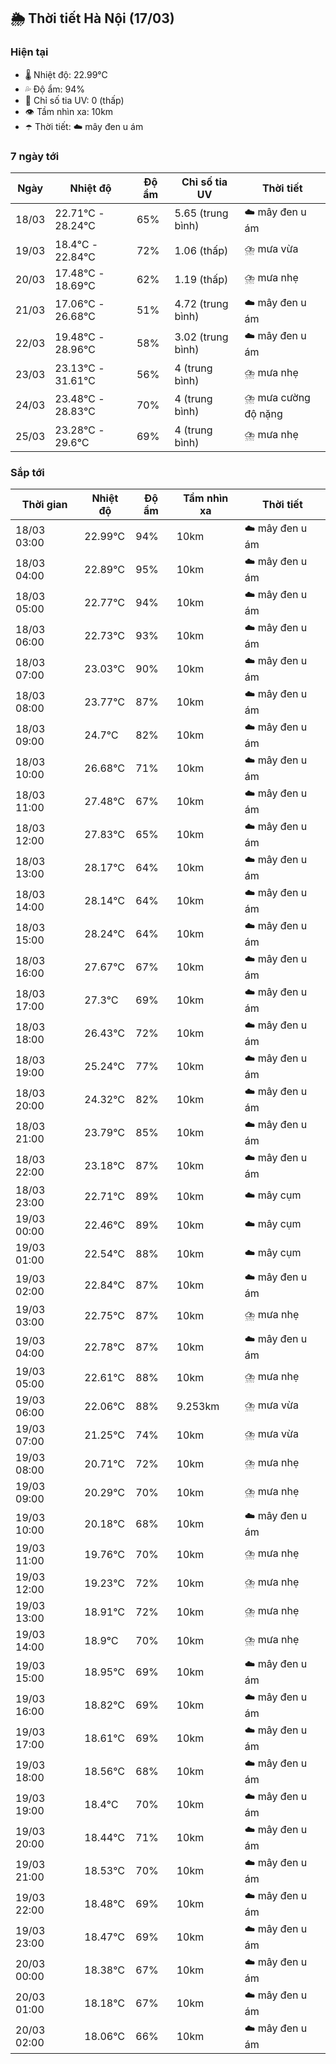 ## 🌦️ Thời tiết Hà Nội (17/03)

### Hiện tại

- 🌡️ Nhiệt độ: 22.99℃
- 💦 Độ ẩm: 94%
- 🌟 Chỉ số tia UV: 0 (thấp)
- 👁️ Tầm nhìn xa: 10km
- ☂️ Thời tiết: ☁️ mây đen u ám

### 7 ngày tới

| Ngày | Nhiệt độ | Độ ẩm | Chỉ số tia UV | Thời tiết |
| --- | --- | --- | --- | --- |
| 18/03 | 22.71℃ - 28.24℃ | 65% | 5.65 (trung bình) | ☁️ mây đen u ám |
| 19/03 | 18.4℃ - 22.84℃ | 72% | 1.06 (thấp) | ⛈️ mưa vừa |
| 20/03 | 17.48℃ - 18.69℃ | 62% | 1.19 (thấp) | ⛈️ mưa nhẹ |
| 21/03 | 17.06℃ - 26.68℃ | 51% | 4.72 (trung bình) | ☁️ mây đen u ám |
| 22/03 | 19.48℃ - 28.96℃ | 58% | 3.02 (trung bình) | ☁️ mây đen u ám |
| 23/03 | 23.13℃ - 31.61℃ | 56% | 4 (trung bình) | ⛈️ mưa nhẹ |
| 24/03 | 23.48℃ - 28.83℃ | 70% | 4 (trung bình) | ⛈️ mưa cường độ nặng |
| 25/03 | 23.28℃ - 29.6℃ | 69% | 4 (trung bình) | ⛈️ mưa nhẹ |

### Sắp tới

| Thời gian | Nhiệt độ | Độ ẩm | Tầm nhìn xa | Thời tiết |
| --- | --- | --- | --- | --- |
| 18/03 03:00 | 22.99℃ | 94% | 10km | ☁️ mây đen u ám |
| 18/03 04:00 | 22.89℃ | 95% | 10km | ☁️ mây đen u ám |
| 18/03 05:00 | 22.77℃ | 94% | 10km | ☁️ mây đen u ám |
| 18/03 06:00 | 22.73℃ | 93% | 10km | ☁️ mây đen u ám |
| 18/03 07:00 | 23.03℃ | 90% | 10km | ☁️ mây đen u ám |
| 18/03 08:00 | 23.77℃ | 87% | 10km | ☁️ mây đen u ám |
| 18/03 09:00 | 24.7℃ | 82% | 10km | ☁️ mây đen u ám |
| 18/03 10:00 | 26.68℃ | 71% | 10km | ☁️ mây đen u ám |
| 18/03 11:00 | 27.48℃ | 67% | 10km | ☁️ mây đen u ám |
| 18/03 12:00 | 27.83℃ | 65% | 10km | ☁️ mây đen u ám |
| 18/03 13:00 | 28.17℃ | 64% | 10km | ☁️ mây đen u ám |
| 18/03 14:00 | 28.14℃ | 64% | 10km | ☁️ mây đen u ám |
| 18/03 15:00 | 28.24℃ | 64% | 10km | ☁️ mây đen u ám |
| 18/03 16:00 | 27.67℃ | 67% | 10km | ☁️ mây đen u ám |
| 18/03 17:00 | 27.3℃ | 69% | 10km | ☁️ mây đen u ám |
| 18/03 18:00 | 26.43℃ | 72% | 10km | ☁️ mây đen u ám |
| 18/03 19:00 | 25.24℃ | 77% | 10km | ☁️ mây đen u ám |
| 18/03 20:00 | 24.32℃ | 82% | 10km | ☁️ mây đen u ám |
| 18/03 21:00 | 23.79℃ | 85% | 10km | ☁️ mây đen u ám |
| 18/03 22:00 | 23.18℃ | 87% | 10km | ☁️ mây đen u ám |
| 18/03 23:00 | 22.71℃ | 89% | 10km | ☁️ mây cụm |
| 19/03 00:00 | 22.46℃ | 89% | 10km | ☁️ mây cụm |
| 19/03 01:00 | 22.54℃ | 88% | 10km | ☁️ mây cụm |
| 19/03 02:00 | 22.84℃ | 87% | 10km | ☁️ mây đen u ám |
| 19/03 03:00 | 22.75℃ | 87% | 10km | ⛈️ mưa nhẹ |
| 19/03 04:00 | 22.78℃ | 87% | 10km | ☁️ mây đen u ám |
| 19/03 05:00 | 22.61℃ | 88% | 10km | ⛈️ mưa nhẹ |
| 19/03 06:00 | 22.06℃ | 88% | 9.253km | ⛈️ mưa vừa |
| 19/03 07:00 | 21.25℃ | 74% | 10km | ⛈️ mưa vừa |
| 19/03 08:00 | 20.71℃ | 72% | 10km | ⛈️ mưa nhẹ |
| 19/03 09:00 | 20.29℃ | 70% | 10km | ⛈️ mưa nhẹ |
| 19/03 10:00 | 20.18℃ | 68% | 10km | ☁️ mây đen u ám |
| 19/03 11:00 | 19.76℃ | 70% | 10km | ⛈️ mưa nhẹ |
| 19/03 12:00 | 19.23℃ | 72% | 10km | ⛈️ mưa nhẹ |
| 19/03 13:00 | 18.91℃ | 72% | 10km | ⛈️ mưa nhẹ |
| 19/03 14:00 | 18.9℃ | 70% | 10km | ⛈️ mưa nhẹ |
| 19/03 15:00 | 18.95℃ | 69% | 10km | ☁️ mây đen u ám |
| 19/03 16:00 | 18.82℃ | 69% | 10km | ☁️ mây đen u ám |
| 19/03 17:00 | 18.61℃ | 69% | 10km | ☁️ mây đen u ám |
| 19/03 18:00 | 18.56℃ | 68% | 10km | ☁️ mây đen u ám |
| 19/03 19:00 | 18.4℃ | 70% | 10km | ☁️ mây đen u ám |
| 19/03 20:00 | 18.44℃ | 71% | 10km | ☁️ mây đen u ám |
| 19/03 21:00 | 18.53℃ | 70% | 10km | ☁️ mây đen u ám |
| 19/03 22:00 | 18.48℃ | 69% | 10km | ☁️ mây đen u ám |
| 19/03 23:00 | 18.47℃ | 69% | 10km | ☁️ mây đen u ám |
| 20/03 00:00 | 18.38℃ | 67% | 10km | ☁️ mây đen u ám |
| 20/03 01:00 | 18.18℃ | 67% | 10km | ☁️ mây đen u ám |
| 20/03 02:00 | 18.06℃ | 66% | 10km | ☁️ mây đen u ám |
